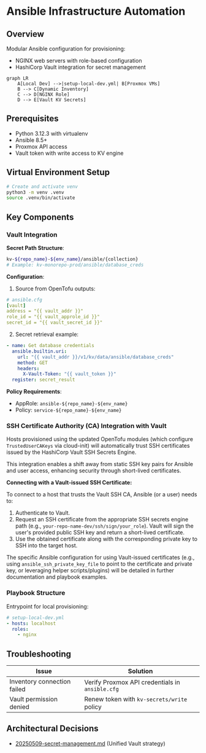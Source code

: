# Ansible Infrastructure Automation

## Overview
Modular Ansible configuration for provisioning:
- NGINX web servers with role-based configuration
- HashiCorp Vault integration for secret management

```mermaid
graph LR
    A[Local Dev] -->|setup-local-dev.yml| B[Proxmox VMs]
    B --> C[Dynamic Inventory]
    C --> D[NGINX Role]
    D --> E[Vault KV Secrets]
```

## Prerequisites
- Python 3.12.3 with virtualenv
- Ansible 8.5+
- Proxmox API access
- Vault token with write access to KV engine

## Virtual Environment Setup
```bash
# Create and activate venv
python3 -m venv .venv
source .venv/bin/activate
```

## Key Components


### Vault Integration
**Secret Path Structure**:
```bash
kv-${repo_name}-${env_name}/ansible/{collection}
# Example: kv-monorepo-prod/ansible/database_creds
```

**Configuration**:
1. Source from OpenTofu outputs:
```yaml
# ansible.cfg
[vault]
address = "{{ vault_addr }}"
role_id = "{{ vault_approle_id }}"
secret_id = "{{ vault_secret_id }}"
```

2. Secret retrieval example:
```yaml
- name: Get database credentials
  ansible.builtin.uri:
    url: "{{ vault_addr }}/v1/kv/data/ansible/database_creds"
    method: GET
    headers:
      X-Vault-Token: "{{ vault_token }}"
  register: secret_result
```

**Policy Requirements**:
- AppRole: `ansible-${repo_name}-${env_name}`
- Policy: `service-${repo_name}-${env_name}`

### SSH Certificate Authority (CA) Integration with Vault

Hosts provisioned using the updated OpenTofu modules (which configure `TrustedUserCAKeys` via cloud-init) will automatically trust SSH certificates issued by the HashiCorp Vault SSH Secrets Engine.

This integration enables a shift away from static SSH key pairs for Ansible and user access, enhancing security through short-lived certificates.

**Connecting with a Vault-issued SSH Certificate:**

To connect to a host that trusts the Vault SSH CA, Ansible (or a user) needs to:
1. Authenticate to Vault.
2. Request an SSH certificate from the appropriate SSH secrets engine path (e.g., `your-repo-name-dev/ssh/sign/your_role`).
   Vault will sign the user's provided public SSH key and return a short-lived certificate.
3. Use the obtained certificate along with the corresponding private key to SSH into the target host.

The specific Ansible configuration for using Vault-issued certificates (e.g., using `ansible_ssh_private_key_file` to point to the certificate and private key, or leveraging helper scripts/plugins) will be detailed in further documentation and playbook examples.

### Playbook Structure
Entrypoint for local provisioning:
```yaml
# setup-local-dev.yml
- hosts: localhost
  roles:
    - nginx
```

## Troubleshooting
| Issue | Solution |
|-------|----------|
| Inventory connection failed | Verify Proxmox API credentials in `ansible.cfg` |
| Vault permission denied | Renew token with `kv-secrets/write` policy |

## Architectural Decisions
- [20250509-secret-management.md](../docs/architecture/decisions/20250509-secret-management.md) (Unified Vault strategy)